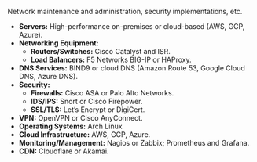 Network maintenance and administration, security implementations, etc.

- **Servers:** High-performance on-premises or cloud-based (AWS, GCP, Azure).
- **Networking Equipment:**
	- **Routers/Switches:** Cisco Catalyst and ISR.
	- **Load Balancers:** F5 Networks BIG-IP or HAProxy.
- **DNS Services:** BIND9 or cloud DNS (Amazon Route 53, Google Cloud DNS, Azure DNS).
- **Security:**
	- **Firewalls:** Cisco ASA or Palo Alto Networks.
	- **IDS/IPS:** Snort or Cisco Firepower.
	- **SSL/TLS:** Let’s Encrypt or DigiCert.
- **VPN:** OpenVPN or Cisco AnyConnect.
- **Operating Systems:** Arch Linux
- **Cloud Infrastructure:** AWS, GCP, Azure.
- **Monitoring/Management:** Nagios or Zabbix; Prometheus and Grafana.
- **CDN:** Cloudflare or Akamai.
